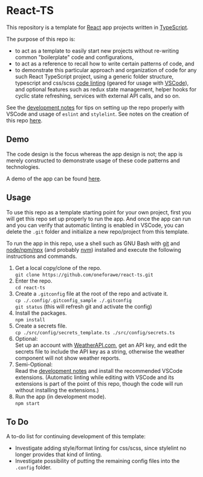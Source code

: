 # React-TS

This repository is a template for [React](https://react.dev) app projects
written in [TypeScript](https://www.typescriptlang.org).

The purpose of this repo is:

* to act as a template to easily start new projects without re-writing common
  "boilerplate" code and configurations,
* to act as a reference to recall how to write certain patterns of code, and
* to demonstrate this particular approach and organization of code for any such
  React TypeScript project, using a generic folder structure, typescript and
  css/scss [code linting](./docs/Development.md) (geared for usage with
  [VSCode](https://code.visualstudio.com/)), and optional features such as redux
  state management, helper hooks for cyclic state refreshing, services with
  external API calls, and so on.

See the [development notes](./docs/Development.md) for tips on setting up the
repo properly with VSCode and usage of `eslint` and `stylelint`.  See notes on
the creation of this repo [here](./docs/Creation.md).

## Demo

The code design is the focus whereas the app design is not; the app is merely
constructed to demonstrate usage of these code patterns and technologies.

A demo of the app can be found
[here](https://www.andrew-forrester.com/demos/react-ts/).

## Usage

To use this repo as a template starting point for your own project, first you
will get this repo set up properly to run the app.  And once the app can run and
you can verify that automatic linting is enabled in VSCode, you can delete the
`.git` folder and initialize a new repo/project from this template.

To run the app in this repo, use a shell such as GNU Bash with
[git](https://git-scm.com) and [node/npm/npx](https://nodejs.org) (and probably
[nvm](https://github.com/nvm-sh/nvm)) installed and execute the following
instructions and commands.

1. Get a local copy/clone of the repo.  
   `git clone https://github.com/oneforawe/react-ts.git`
2. Enter the repo.  
   `cd react-ts`
3. Create a `.gitconfig` file at the root of the repo and activate it.  
   `cp ./.config/.gitconfig_sample ./.gitconfig`  
   `git status` (this will refresh git and activate the config)
4. Install the packages.  
   `npm install`
5. Create a secrets file.  
   `cp ./src/config/secrets_template.ts ./src/config/secrets.ts`
6. Optional:  
   Set up an account with [WeatherAPI.com](https://www.weatherapi.com/), get an
   API key, and edit the secrets file to include the API key as a string,
   otherwise the weather component will not show weather reports.
7. Semi-Optional:  
   Read the [development notes](./docs/Development.md) and install the
   recommended VSCode extensions.  (Automatic linting while editing with VSCode
   and its extensions is part of the point of this repo, though the code will
   run without installing the extensions.)
8. Run the app (in development mode).  
   `npm start`

## To Do

A to-do list for continuing development of this template:

* Investigate adding style/format linting for css/scss, since stylelint no
  longer provides that kind of linting.
* Investigate possibility of putting the remaining config files into the
  `.config` folder.
